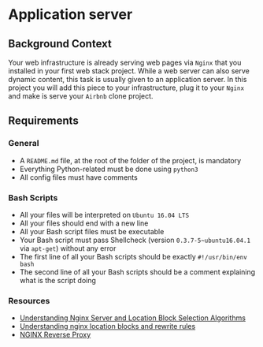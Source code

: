 # Application server

## Background Context

Your web infrastructure is already serving web pages via `Nginx` that you installed in your first web stack project. While a web server can also serve dynamic content, this task is usually given to an application server. In this project you will add this piece to your infrastructure, plug it to your `Nginx` and make is serve your `Airbnb` clone project.

## Requirements

### General
+ A `README.md` file, at the root of the folder of the project, is mandatory
+ Everything Python-related must be done using `python3`
+ All config files must have comments

### Bash Scripts
+ All your files will be interpreted on `Ubuntu 16.04 LTS`
+ All your files should end with a new line
+ All your Bash script files must be executable
+ Your Bash script must pass Shellcheck (version `0.3.7-5~ubuntu16.04.1` via `apt-get`) without any error
+ The first line of all your Bash scripts should be exactly `#!/usr/bin/env bash`
+ The second line of all your Bash scripts should be a comment explaining what is the script doing

### Resources
- [Understanding Nginx Server and Location Block Selection Algorithms](https://www.digitalocean.com/community/tutorials/understanding-nginx-server-and-location-block-selection-algorithms#matching-location-blocks)
- [Understanding nginx location blocks and rewrite rules](http://blog.pixelastic.com/2013/09/27/understanding-nginx-location-blocks-rewrite-rules/)
- [NGINX Reverse Proxy](https://docs.nginx.com/nginx/admin-guide/web-server/reverse-proxy/#)